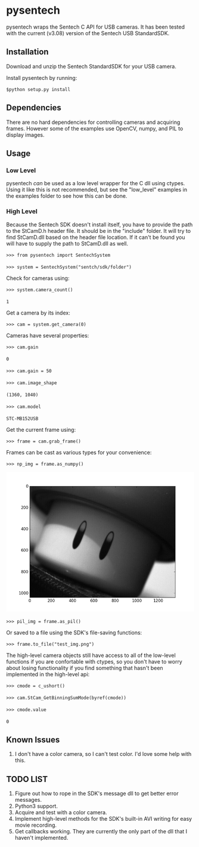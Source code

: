# pysentech

pysentech wraps the Sentech C API for USB cameras.  It has been tested with the current (v3.08) version of the Sentech USB StandardSDK.

## Installation

Download and unzip the Sentech StandardSDK for your USB camera.

Install pysentech by running:

    $python setup.py install

## Dependencies

There are no hard dependencies for controlling cameras and acquiring frames.  However some of the examples use OpenCV, numpy, and PIL to display images.

## Usage

### Low Level

pysentech *can* be used as a low level wrapper for the C dll using ctypes.  Using it like this is not recommended, but see the "low_level" examples in the examples folder to see how this can be done.

### High Level

Because the Sentech SDK doesn't install itself, you have to provide the path to the StCamD.h header file.  It should be in the "include" folder.  It will try to find StCamD.dll based on the header file location.  If it can't be found you will have to supply the path to StCamD.dll as well.

    >>> from pysentech import SentechSystem

    >>> system = SentechSystem("sentch/sdk/folder")

Check for cameras using:

    >>> system.camera_count()

    1

Get a camera by its index:

    >>> cam = system.get_camera(0)

Cameras have several properties:

    >>> cam.gain
    
    0

    >>> cam.gain = 50

    >>> cam.image_shape

    (1360, 1040)

    >>> cam.model

    STC-MB152USB

Get the current frame using:

    >>> frame = cam.grab_frame()

Frames can be cast as various types for your convenience:

    >>> np_img = frame.as_numpy()

![alt text](https://github.com/derricw/pysentech/blob/master/pysentech/examples/sentechmpl.png "mpl image")

    >>> pil_img = frame.as_pil()

Or saved to a file using the SDK's file-saving functions:

    >>> frame.to_file("test_img.png")

The high-level camera objects still have access to all of the low-level functions if you are confortable with ctypes, so you don't have to worry about losing functionality if you find something that hasn't been implemented in the high-level api:

    >>> cmode = c_ushort()

    >>> cam.StCam_GetBinningSumMode(byref(cmode))

    >>> cmode.value

    0

## Known Issues

1. I don't have a color camera, so I can't test color.  I'd love some help with this.

## TODO LIST

1. Figure out how to rope in the SDK's message dll to get better error messages.
1. Python3 support.
1. Acquire and test with a color camera.
1. Implement high-level methods for the SDK's built-in AVI writing for easy movie recording.
1. Get callbacks working.  They are currently the only part of the dll that I haven't implemented.